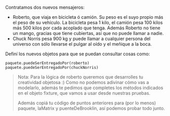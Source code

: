 Contratamos dos nuevos mensajeros:

* Roberto, que viaja en bicicleta ó camión. Su peso es el suyo propio más el peso de su vehículo. La bicicleta pesa 1 kilo, el camión pesa 100 kilos más 500 kilos por cada acoplado que tenga. Además Roberto no tiene un mango, gracias que tiene cubiertas, así que no puede llamar a nadie.
* Chuck Norris pesa 900 kg y puede llamar a cualquier persona del universo con sólo llevarse el pulgar al oído y el meñique a la boca.

Definí los nuevos objetos para que se puedan consultar cosas como:

```wollok
paquete.puedeSerEntregadoPor(roberto)
paquete.puedeSerEntregadoPor(chuckNorris)
```

> Nota: Para la lógica de roberto queremos que desarrolles tu creatividad objetosa :) Como no podemos adivinar cómo vas a modelarlo, además te pedimos que completes los métodos indicados en el objeto fixture, que vamos a usar desde nuestras pruebas.
>
> Además copiá tu código de puntos anteriores para (por lo menos) paquete, laMatrix y puenteDeBrooklin, así podemos probar todo junto.